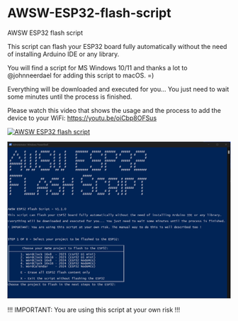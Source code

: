 # AWSW-ESP32-flash-script

AWSW ESP32 flash script


This script can flash your ESP32 board fully automatically without the need of installing Arduino IDE or any library.

You will find a script for MS Windows 10/11 and thanks a lot to @johnneerdael for adding this script to macOS. =)

Everything will be downloaded and executed for you... You just need to wait some minutes until the process is finished.

Please watch this video that shows the usage and the process to add the device to your WiFi: https://youtu.be/oiCbp8OFSus

[![AWSW ESP32 flash script](http://img.youtube.com/vi/oiCbp8OFSus/0.jpg)](http://www.youtube.com/watch?v=oiCbp8OFSus "AWSW ESP32 flash script")


<img src="./Images/image1.png">


!!! IMPORTANT: You are using this script at your own risk !!!
